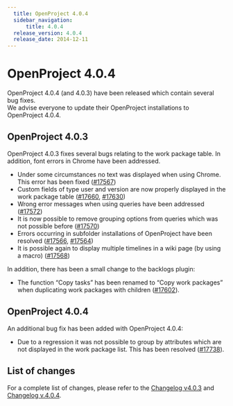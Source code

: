 ```yaml
---
  title: OpenProject 4.0.4
  sidebar_navigation:
      title: 4.0.4
  release_version: 4.0.4
  release_date: 2014-12-11
---
```



# OpenProject 4.0.4

OpenProject 4.0.4 (and 4.0.3) have been released which contain several
bug fixes.  
We advise everyone to update their OpenProject installations to
OpenProject 4.0.4.

## OpenProject 4.0.3

OpenProject 4.0.3 fixes several bugs relating to the work package table.
In addition, font errors in Chrome have been addressed.

  - Under some circumstances no text was displayed when using Chrome.
    This error has been fixed
    ([\#17567](https://community.openproject.org/work_packages/17567 "No text rendered at all on some versions of Chrome (closed)"))
  - Custom fields of type user and version are now properly displayed in
    the work package table
    ([\#17660](https://community.openproject.org/work_packages/17660 "Missing user links in work package list for custom fields of type user (closed)"),
    [\#17630](https://community.openproject.org/work_packages/17630 "Custom values for CF of type version not properly displayed in work package list (closed)"))
  - Wrong error messages when using queries have been addressed
    ([\#17572](https://community.openproject.org/work_packages/17572 "Error message \"Unable to retrieve query\" wrongly displayed when changing WP attributes in query (closed)"))
  - It is now possible to remove grouping options from queries which was
    not possible before
    ([\#17570](https://community.openproject.org/work_packages/17570 "Removing grouping not saved on existing queries (closed)"))
  - Errors occurring in subfolder installations of OpenProject have been
    resolved
    ([\#17566](https://community.openproject.org/work_packages/17566 "Parent change via wp-detail view stuck at loading in subfolder installation (closed)"),
    [\#17564](https://community.openproject.org/work_packages/17564 "Export function throws \"object not found\" error when used in subfolder installation (closed)"))
  - It is possible again to display multiple timelines in a wiki page
    (by using a macro)
    ([\#17568](https://community.openproject.org/work_packages/17568 "Not possible to display more than one timeline via macro in wiki (closed)"))

In addition, there has been a small change to the backlogs plugin:

  - The function “Copy tasks” has been renamed to “Copy work packages”
    when duplicating work packages with children
    ([\#17602](https://community.openproject.org/work_packages/17602 "Rename \"Copy tasks\" to \"Copy work packages\" on copy of work package (with Backlogs enabled) (closed)")).

## OpenProject 4.0.4

An additional bug fix has been added with OpenProject 4.0.4:

  - Due to a regression it was not possible to group by attributes which
    are not displayed in the work package list. This has been resolved
    ([\#17738](https://community.openproject.org/work_packages/17738 "500 on WP table on grouping by non displayed column (closed)")).

## List of changes

For a complete list of changes, please refer to the [Changelog
v4.0.3](https://community.openproject.org/versions/543) and [Changelog
v.4.0.4](https://community.openproject.org/versions/559).


